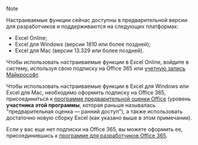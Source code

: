 > [!NOTE]
> Настраиваемые функции сейчас доступны в предварительной версии для разработчиков и поддерживаются на следующих платформах:
> - Excel Online;
> - Excel для Windows (версии 1810 или более поздней);
> - Excel для Mac (версии 13.329 или более поздней).
> 
> Чтобы использовать настраиваемые функции в Excel Online, войдите в систему, используя свою подписку на Office 365 или [учетную запись Майкрософт](https://account.microsoft.com/account).
> 
> Чтобы использовать настраиваемые функции в Excel для Windows или Excel для Mac, необходимо оформить подписку на Office 365, присоединиться к [программе предварительной оценки Office](https://products.office.com/office-insider) (уровень **участника этой программы**, которая раньше называлась "предварительная оценка — ранний доступ"), а также использовать достаточно новую сборку Excel (как указано выше в этом примечании). 
>
> Если у вас еще нет подписки на Office 365, вы можете оформить ее, присоединившись к [программе для разработчиков Office 365](https://developer.microsoft.com/ru-RU/office/dev-program).